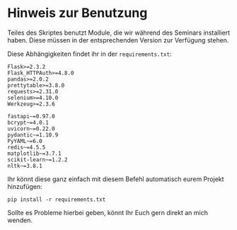 # Hinweis zur Benutzung
Teiles des Skriptes benutzt Module, die wir während des Seminars installiert haben.
Diese müssen in der entsprechenden Version zur Verfügung stehen.

Diese Abhängigkeiten findet ihr in der `requirements.txt`:
```text
Flask>=2.3.2
Flask_HTTPAuth>=4.8.0
pandas>=2.0.2
prettytable>=3.8.0
requests>=2.31.0
selenium>=4.10.0
Werkzeug>=2.3.6

fastapi~=0.97.0
bcrypt~=4.0.1
uvicorn~=0.22.0
pydantic~=1.10.9
PyYAML~=6.0
redis~=4.5.5
matplotlib~=3.7.1
scikit-learn~=1.2.2
nltk~=3.8.1
```

Ihr könnt diese ganz einfach mit diesem Befehl automatisch eurem Projekt hinzufügen:

```commandline
pip install -r requirements.txt
```

Sollte es Probleme hierbei geben, könnt Ihr Euch gern direkt an mich wenden.
